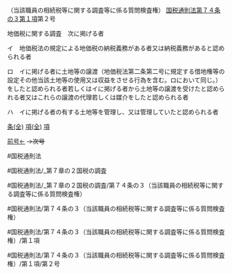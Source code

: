 （当該職員の相続税等に関する調査等に係る質問検査権）
[国税通則法第７４条の３第１項](国税通則法＿＿＿＿＿第７４条の３第１項)第２号

地価税に関する調査　次に掲げる者

イ　地価税法の規定による地価税の納税義務がある者又は納税義務があると認められる者

ロ　イに掲げる者に土地等の譲渡（地価税法第二条第二号に規定する借地権等の設定その他当該土地等の使用又は収益をさせる行為を含む。ロにおいて同じ。）をしたと認められる者若しくはイに掲げる者から土地等の譲渡を受けたと認められる者又はこれらの譲渡の代理若しくは媒介をしたと認められる者

ハ　イに掲げる者の有する土地等を管理し、又は管理していたと認められる者

[条(全)](国税通則法＿＿＿＿＿第７４条の３_.md)    [項(全)](国税通則法＿＿＿＿＿第７４条の３第１項_.md)    [項](国税通則法＿＿＿＿＿第７４条の３第１項.md)

[前号←](国税通則法＿＿＿＿＿第７４条の３第１項第１号.md)  ~~→次号~~

#国税通則法

#国税通則法/_第７章の２国税の調査

#国税通則法/_第７章の２国税の調査/第７４条の３（当該職員の相続税等に関する調査等に係る質問検査権）

#国税通則法/第７４条の３（当該職員の相続税等に関する調査等に係る質問検査権）

#国税通則法/第７４条の３（当該職員の相続税等に関する調査等に係る質問検査権）/第１項

#国税通則法/第７４条の３（当該職員の相続税等に関する調査等に係る質問検査権）/第１項/第２号

